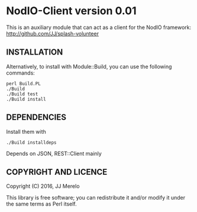 # NodIO-Client version 0.01

This is an auxiliary module that can act as a client for the NodIO framework: http://github.com/JJ/splash-volunteer


## INSTALLATION


Alternatively, to install with Module::Build, you can use the following commands:

	perl Build.PL
	./Build
	./Build test
	./Build install


## DEPENDENCIES

Install them with

	./Build installdeps
	
Depends on JSON, REST::Client mainly


## COPYRIGHT AND LICENCE

Copyright (C) 2016, JJ Merelo

This library is free software; you can redistribute it and/or modify
it under the same terms as Perl itself.
